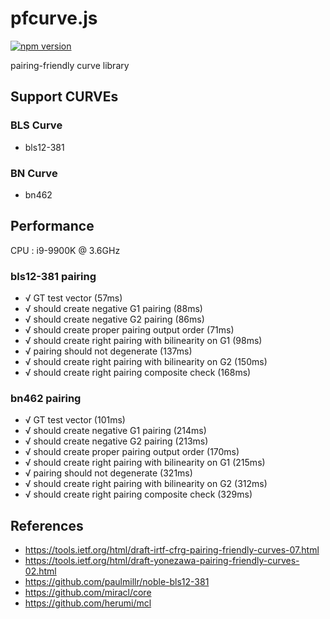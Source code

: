 # pfcurve.js

[![npm version](https://badge.fury.io/js/pfcurve.svg)](https://badge.fury.io/js/pfcurve)

pairing-friendly curve library

## Support CURVEs

### BLS Curve
* bls12-381

### BN Curve
* bn462

## Performance

CPU : i9-9900K @ 3.6GHz



### bls12-381 pairing
* √ GT test vector (57ms)
* √ should create negative G1 pairing (88ms)
* √ should create negative G2 pairing (86ms)
* √ should create proper pairing output order (71ms)
* √ should create right pairing with bilinearity on G1 (98ms)
* √ pairing should not degenerate (137ms)
* √ should create right pairing with bilinearity on G2 (150ms)
* √ should create right pairing composite check (168ms)

### bn462 pairing
* √ GT test vector (101ms)
* √ should create negative G1 pairing (214ms)
* √ should create negative G2 pairing (213ms)
* √ should create proper pairing output order (170ms)
* √ should create right pairing with bilinearity on G1 (215ms)
* √ pairing should not degenerate (321ms)
* √ should create right pairing with bilinearity on G2 (312ms)
* √ should create right pairing composite check (329ms)


## References
* https://tools.ietf.org/html/draft-irtf-cfrg-pairing-friendly-curves-07.html
* https://tools.ietf.org/html/draft-yonezawa-pairing-friendly-curves-02.html
* https://github.com/paulmillr/noble-bls12-381
* https://github.com/miracl/core
* https://github.com/herumi/mcl

